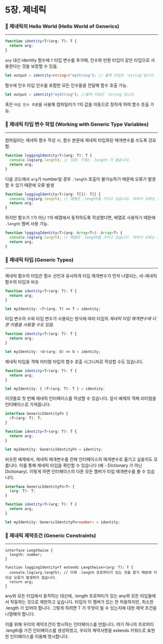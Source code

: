 # 5장. 제네릭

### 🏀 제네릭의 Hello World (Hello World of Generics)

---

```ts
function identity<T>(arg: T): T {
  return arg;
}
```

`any` 대신 identity 함수에 `T` 타입 변수를 추가해, 인수와 반환 타입이 같은 타입으로 사용한다는 것을 보장할 수 있음.

```ts
let output = identity<string>("myString"); // 출력 타입은 'string'입니다.
```

함수에 인수 타입 인수를 포함한 모든 인수들을 전달해 함수 호출 가능.

```ts
let output = identity("myString"); //출력 타입은 'string'입니다.
```

혹은 `타입 인수 추론`을 사용해 컴파일러가 `T`의 값을 자동으로 정하게 하여 함수 호출 가능.

### 🏀 제네릭 타입 변수 작업 (Working with Generic Type Variables)

---

컴파일러는 제네릭 함수 작성 시, 함수 본문에 제네릭 타입화된 매개변수를 쓰도록 강요함.

```ts
function loggingIdentity<T>(arg: T): T {
  console.log(arg.length); // 오류: T에는 .length 가 없습니다.
  return arg;
}
```

다음 코드에서 `arg`가 number일 경우 `.length` 호출이 불가능하기 때문에 오류가 발생할 수 있기 때문에 오류 발생

```ts
function loggingIdentity<T>(arg: T[]): T[] {
  console.log(arg.length); // 배열은 .length를 가지고 있습니다. 따라서 오류는 없습니다.
  return arg;
}
```

하지만 함수가 `T`가 아닌 `T`의 배열에서 동작하도록 작성했다면, 배열로 사용하기 때문에 `.length` 멤버 사용 가능.

```ts
function loggingIdentity<T>(arg: Array<T>): Array<T> {
  console.log(arg.length); // 배열은 .length를 가지고 있습니다. 따라서 오류는 없습니다.
  return arg;
}
```

### 🏀 제네릭 타입 (Generic Types)

---

제네릭 함수의 타입은 함수 선언과 유사하게 타입 매개변수가 먼저 나열되는, 비-제네릭 함수의 타입과 비슷

```ts
function identity<T>(arg: T): T {
  return arg;
}

let myIdentity: <T>(arg: T) => T = identity;
```

타입 변수의 수와 타입 변수가 사용되는 방식에 따라 타입의 _제네릭 타입 매개변수에 다른 이름을 사용할 수도 있음_.

```ts
function identity<T>(arg: T): T {
  return arg;
}

let myIdentity: <U>(arg: U) => U = identity;
```

제네릭 타입을 객체 리터럴 타입의 함수 호출 시그니처로 작성할 수도 있습니다.

```ts
function identity<T>(arg: T): T {
  return arg;
}

let myIdentity: { <T>(arg: T): T } = identity;
```

이것들로 첫 번째 제네릭 인터페이스를 작성할 수 있습니다. 앞서 예제의 객체 리터럴을 인터페이스로 가져옵니다:

```ts
interface GenericIdentityFn {
  <T>(arg: T): T;
}

function identity<T>(arg: T): T {
  return arg;
}

let myIdentity: GenericIdentityFn = identity;
```

비슷한 예제에서, 제네릭 매개변수를 전체 인터페이스의 매개변수로 옮기고 싶을지도 모릅니다. 이를 통해 제네릭 타입을 확인할 수 있습니다 (예 - Dictionary 가 아닌 Dictionary<string>). 이렇게 하면 인터페이스의 다른 모든 멤버가 타입 매개변수를 볼 수 있습니다.

```ts
interface GenericIdentityFn<T> {
  (arg: T): T;
}

function identity<T>(arg: T): T {
  return arg;
}

let myIdentity: GenericIdentityFn<number> = identity;
```

### 🏀 제네릭 제약조건 (Generic Constraints)

---

```tsx
interface Lengthwise {
  length: number;
}

function loggingIdentity<T extends Lengthwise>(arg: T): T {
  console.log(arg.length); // 이제 .length 프로퍼티가 있는 것을 알기 때문에 더 이상 오류가 발생하지 않습니다.
  return arg;
}
```

any와 모든 타입에서 동작하는 대신에, .length 프로퍼티가 있는 any와 모든 타입들에서 작동하는 것으로 제한하고 싶습니다. 타입이 이 멤버가 있는 한 허용하지만, 최소한 .length 가 있어야 합니다. 그렇게 하려면 T 가 무엇이 될 수 있는지에 대한 제약 조건을 나열해야 합니다.

이를 위해 우리의 제약조건이 명시하는 인터페이스를 만듭니다. 여기 하나의 프로퍼티 .length를 가진 인터페이스를 생성하였고, 우리의 제약사항을 extends 키워드로 표현한 인터페이스를 이용해 명시합니다:
